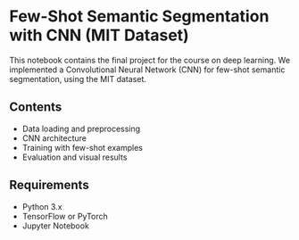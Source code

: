 # Few-Shot Semantic Segmentation with CNN (MIT Dataset)

This notebook contains the final project for the course on deep learning. We implemented a Convolutional Neural Network (CNN) for few-shot semantic segmentation, using the MIT dataset.

## Contents
- Data loading and preprocessing
- CNN architecture
- Training with few-shot examples
- Evaluation and visual results

## Requirements
- Python 3.x
- TensorFlow or PyTorch
- Jupyter Notebook
